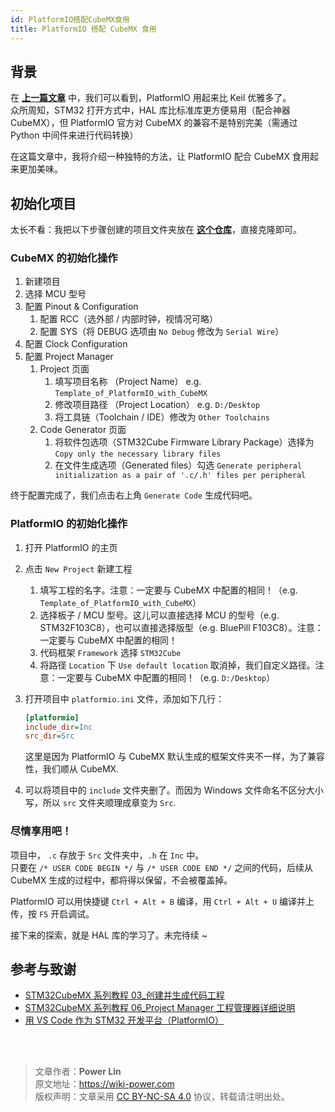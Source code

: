 ```yaml
---
id: PlatformIO搭配CubeMX食用
title: PlatformIO 搭配 CubeMX 食用
---
```


## 背景

在 [**上一篇文章**](https://wiki-power.com/PlatformIO—一站式嵌入式开发工具) 中，我们可以看到，PlatformIO 用起来比 Keil 优雅多了。  
众所周知，STM32 打开方式中，HAL 库比标准库更方便易用（配合神器 CubeMX），但 PlatformIO 官方对 CubeMX 的兼容不是特别完美（需通过 Python 中间件来进行代码转换）

在这篇文章中，我将介绍一种独特的方法，让 PlatformIO 配合 CubeMX 食用起来更加美味。

## 初始化项目

太长不看：我把以下步骤创建的项目文件夹放在 [**这个仓库**](https://github.com/linyuxuanlin/Template_of_PlatformIO_with_CubeMX)，直接克隆即可。

### CubeMX 的初始化操作

1. 新建项目
2. 选择 MCU 型号
3. 配置 Pinout & Configuration
   1. 配置 RCC（选外部 / 内部时钟，视情况可略）
   2. 配置 SYS（将 DEBUG 选项由 `No Debug` 修改为 `Serial Wire`）
4. 配置 Clock Configuration
5. 配置 Project Manager
   1. Project 页面
      1. 填写项目名称 （Project Name） e.g. `Template_of_PlatformIO_with_CubeMX`
      2. 修改项目路径 （Project Location） e.g. `D:/Desktop`
      3. 将工具链（Toolchain / IDE）修改为 `Other Toolchains`
   2. Code Generator 页面
      1. 将软件包选项（STM32Cube Firmware Library Package）选择为 `Copy only the necessary library files`
      2. 在文件生成选项（Generated files）勾选 `Generate peripheral initialization as a pair of '.c/.h' files per peripheral`

终于配置完成了，我们点击右上角 `Generate Code` 生成代码吧。

### PlatformIO 的初始化操作

1. 打开 PlatformIO 的主页
2. 点击 `New Project` 新建工程
   1. 填写工程的名字。注意：一定要与 CubeMX 中配置的相同！（e.g. `Template_of_PlatformIO_with_CubeMX`）
   2. 选择板子 / MCU 型号。这儿可以直接选择 MCU 的型号（e.g. STM32F103C8），也可以直接选择版型（e.g. BluePill F103C8）。注意：一定要与 CubeMX 中配置的相同！
   3. 代码框架 `Framework` 选择 `STM32Cube`
   4. 将路径 `Location` 下 `Use default location` 取消掉，我们自定义路径。注意：一定要与 CubeMX 中配置的相同！（e.g. `D:/Desktop`）
3. 打开项目中 `platformio.ini` 文件，添加如下几行：

   ```ini
   [platformio]
   include_dir=Inc
   src_dir=Src
   ```

   这里是因为 PlatformIO 与 CubeMX 默认生成的框架文件夹不一样，为了兼容性，我们顺从 CubeMX.

4. 可以将项目中的 `include` 文件夹删了。而因为 Windows 文件命名不区分大小写，所以 `src` 文件夹顺理成章变为 `Src`.

### 尽情享用吧！

项目中， `.c` 存放于 `Src` 文件夹中，`.h` 在 `Inc` 中。  
只要在 `/* USER CODE BEGIN */` 与 `/* USER CODE END */` 之间的代码，后续从 CubeMX 生成的过程中，都将得以保留，不会被覆盖掉。

PlatformIO 可以用快捷键 `Ctrl + Alt + B` 编译，用 `Ctrl + Alt + U` 编译并上传，按 `F5` 开启调试。

接下来的探索，就是 HAL 库的学习了。未完待续 ~

## 参考与致谢

- [STM32CubeMX 系列教程 03\_创建并生成代码工程](https://www.strongerhuang.com/STM32Cube/STM32CubeMX/STM32CubeMX%E7%B3%BB%E5%88%97%E6%95%99%E7%A8%8B03_%E5%88%9B%E5%BB%BA%E5%B9%B6%E7%94%9F%E6%88%90%E4%BB%A3%E7%A0%81%E5%B7%A5%E7%A8%8B.html)
- [STM32CubeMX 系列教程 06_Project Manager 工程管理器详细说明](https://www.strongerhuang.com/STM32Cube/STM32CubeMX/STM32CubeMX%E7%B3%BB%E5%88%97%E6%95%99%E7%A8%8B06_Project%20Manager%E5%B7%A5%E7%A8%8B%E7%AE%A1%E7%90%86%E5%99%A8%E8%AF%A6%E7%BB%86%E8%AF%B4%E6%98%8E.html)
- [用 VS Code 作为 STM32 开发平台（PlatformIO）](https://www.jianshu.com/p/49cfa03d6164)

<br />

<br />

> 文章作者：**Power Lin**  
> 原文地址：<https://wiki-power.com>  
> 版权声明：文章采用 [CC BY-NC-SA 4.0](https://creativecommons.org/licenses/by/4.0/deed.zh) 协议，转载请注明出处。
